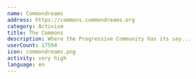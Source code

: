 ```yaml
---
name: Commondreams
address: https://commons.commondreams.org
category: Activism
title: The Commons
description: Where the Progressive Community has its say...
userCount: 17594
icon: commondreams.png
activity: very high
language: en
---
```

